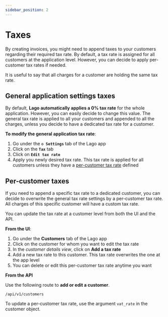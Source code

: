 ```yaml
---
sidebar_position: 2
---
```


# Taxes
By creating invoices, you might need to append taxes to your customers regarding their required tax rate.
By default, a tax rate is assigned for all customers at the application level. However, you can decide to apply per-customer tax rates if needed.

It is useful to say that all charges for a customer are holding the same tax rate.

## General application settings taxes
By default, **Lago automatically applies a 0% tax rate** for the whole application. However, you can easily decide to change this value. The general tax rate is applied to all your customers and appended to all the charges, unless you decide to have a dedicated tax rate for a customer.

**To modify the general application tax rate**:
1. Go under the **`⚙️ Settings`** tab of the Lago app
2. Click on the **`Tax`** tab
3. Click on **`Edit tax rate`**
4. Apply you newly desired tax rate. This tax rate is applied for all customers unless they have a [per-customer tax rate](#per-customer-taxes) defined

## Per-customer taxes
If you need to append a specific tax rate to a dedicated customer, you can decide to overwrite the general tax rate settings by a per-customer tax rate. All charges of this specific customer will have a custom tax rate.

You can update the tax rate at a customer level from both the UI and the API.

**From the UI**:
1. Go under the **Customers** tab of the Lago app
2. Click on the customer for whom you want to edit the tax rate
3. In the *customer details view*, click on **Add a tax rate**
4. Add a new tax rate to this customer. This tax rate overwrites the one at the app level
5. You can delete or edit this per-customer tax rate anytime you want

**From the API**

Use the following route to **add or edit a customer**.

```curl title="POST"
/api/v1/customers
```
To update a per-customer tax rate, use the argument `vat_rate` in the customer object.
